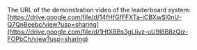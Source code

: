 The URL of the demonstration video of the leaderboard system:
[https://drive.google.com/file/d/14fHfGfFFXTa-iCBXwSl0nU-Q7QnBeebc/view?usp=sharing](https://drive.google.com/file/d/1HtXBBs3gLIivz-uU9l8B8zQiz-FOPbCh/view?usp=sharing)
